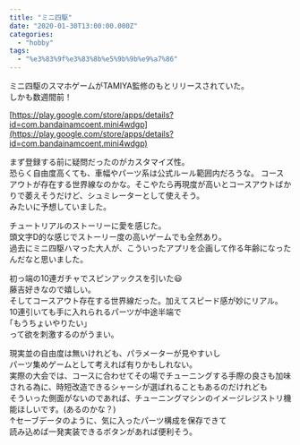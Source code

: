 ```yaml
---
title: "ミニ四駆"
date: "2020-01-30T13:00:00.000Z"
categories: 
  - "hobby"
tags: 
  - "%e3%83%9f%e3%83%8b%e5%9b%9b%e9%a7%86"
---
```


ミニ四駆のスマホゲームがTAMIYA監修のもとリリースされていた。  
しかも数週間前！

[https://play.google.com/store/apps/details?id=com.bandainamcoent.mini4wdgp](https://play.google.com/store/apps/details?id=com.bandainamcoent.mini4wdgp)

まず登録する前に疑問だったのがカスタマイズ性。  
恐らく自由度高くても、車幅やパーツ系は公式ルール範囲内だろうな。 コースアウトが存在する世界線なのかな。そこやたら再現度が高いとコースアウトばかりで萎えそうだけど、シュミレーターとして使えそう。  
みたいに予想していました。

チュートリアルのストーリーに愛を感じた。  
頭文字D的な感じでストーリー度の高いゲームでも全然あり。  
過去にミニ四駆ハマった大人が、こういったアプリを企画して作る年齢になったんだなと思いました。

初っ端の10連ガチャでスピンアックスを引いた😃  
藤吉好きなので嬉しい。  
そしてコースアウト存在する世界線だった。加えてスピード感が妙にリアル‪。  
10連引いても手に入れられるパーツが中途半端で  
｢もうちょいやりたい｣  
って欲を刺激するのがうまい。

現実並の自由度は無いけれども、パラメーターが見やすいし  
パーツ集めゲームとして考えれば有りかもしれない。  
実際の大会では、コースに合わせてその場でチューニングする手際の良さも加味される為に、時短改造できるシャーシが選ばれることもあるのだけれども  
そういった側面がないのであれば、チューニングマシンのイメージレジストリ機能ほしいです。(あるのかな？)  
↑セーブデータのように、気に入ったパーツ構成を保存できて  
読み込めば一発実装できるボタンがあれば便利そう。
